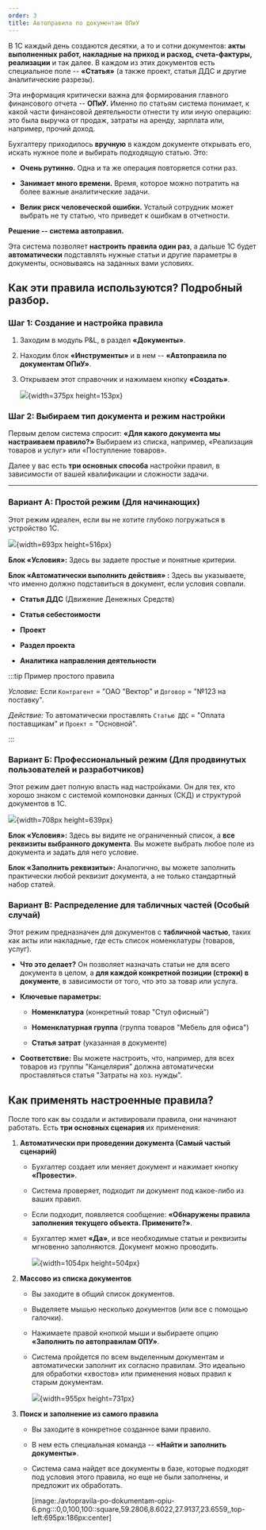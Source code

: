 ```yaml
---
order: 3
title: Автоправила по документам ОПиУ
---
```


В 1С каждый день создаются десятки, а то и сотни документов: **акты выполненных работ, накладные на приход и расход, счета-фактуры, реализации** и так далее. В каждом из этих документов есть специальное поле -- **«Статья»** (а также проект, статья ДДС и другие аналитические разрезы).

Эта информация критически важна для формирования главного финансового отчета -- **ОПиУ.** Именно по статьям система понимает, к какой части финансовой деятельности отнести ту или иную операцию: это была выручка от продаж, затраты на аренду, зарплата или, например, прочий доход.

Бухгалтеру приходилось **вручную** в каждом документе открывать его, искать нужное поле и выбирать подходящую статью. Это:

-  **Очень рутинно.** Одна и та же операция повторяется сотни раз.

-  **Занимает много времени.** Время, которое можно потратить на более важные аналитические задачи.

-  **Велик риск человеческой ошибки.** Усталый сотрудник может выбрать не ту статью, что приведет к ошибкам в отчетности.

**Решение -- система автоправил.**

Эта система позволяет **настроить правила один раз**, а дальше 1С будет **автоматически** подставлять нужные статьи и другие параметры в документы, основываясь на заданных вами условиях.

## **Как эти правила используются? Подробный разбор.**

### **Шаг 1: Создание и настройка правила**

1. Заходим в модуль P&L, в раздел **«Документы»**.

2. Находим блок **«Инструменты»** и в нем -- **«Автоправила по документам ОПиУ»**.

3. Открываем этот справочник и нажимаем кнопку **«Создать»**.

   ![](./avtopravila-po-dokumentam-opiu.png){width=375px height=153px}

### **Шаг 2: Выбираем тип документа и режим настройки**

Первым делом система спросит: **«Для какого документа мы настраиваем правило?»** Выбираем из списка, например, «Реализация товаров и услуг» или «Поступление товаров».

Далее у вас есть **три основных способа** настройки правил, в зависимости от вашей квалификации и сложности задачи.

---

### **Вариант А: Простой режим (Для начинающих)**

Этот режим идеален, если вы не хотите глубоко погружаться в устройство 1С.

![](./avtopravila-po-dokumentam-opiu-2.png){width=693px height=516px}

**Блок «Условия»:** Здесь вы задаете простые и понятные критерии. 

**Блок «Автоматически выполнить действия» :** Здесь вы указываете, что именно должно подставиться в документ, если условия совпали.

-  **Статья ДДС** (Движение Денежных Средств)

-  **Статья себестоимости**

-  **Проект**

-  **Раздел проекта**

-  **Аналитика направления деятельности**

:::tip Пример простого правила

*Условие:* Если `Контрагент` = "ОАО "Вектор" и `Договор` = "№123 на поставку".

*Действие:* То автоматически проставлять `Статью ДДС` = "Оплата поставщикам" и `Проект` = "Основной".

:::

### **Вариант Б: Профессиональный режим (Для продвинутых пользователей и разработчиков)**

Этот режим дает полную власть над настройками. Он для тех, кто хорошо знаком с системой компоновки данных (СКД) и структурой документов в 1С.

![](./avtopravila-po-dokumentam-opiu-3.png){width=708px height=639px}



**Блок «Условия»:** Здесь вы видите не ограниченный список, а **все реквизиты выбранного документа**. Вы можете выбрать любое поле из документа и задать для него условие.

**Блок «Заполнить реквизиты»:** Аналогично, вы можете заполнить практически любой реквизит документа, а не только стандартный набор статей.

### **Вариант В: Распределение для табличных частей (Особый случай)**

Этот режим предназначен для документов с **табличной частью**, таких как акты или накладные, где есть список номенклатуры (товаров, услуг).

-  **Что это делает?** Он позволяет назначать статьи не для всего документа в целом, а **для каждой конкретной позиции (строки) в документе**, в зависимости от того, что это за товар или услуга.

-  **Ключевые параметры:**

   -  **Номенклатура** (конкретный товар "Стул офисный")

   -  **Номенклатурная группа** (группа товаров "Мебель для офиса")

   -  **Статья затрат** (указанная в документе)

-  **Соответствие:** Вы можете настроить, что, например, для всех товаров из группы "Канцелярия" должна автоматически проставляться статья "Затраты на хоз. нужды".

## **Как применять настроенные правила?**

После того как вы создали и активировали правила, они начинают работать. Есть **три основных сценария** их применения:

1. **Автоматически при проведении документа (Самый частый сценарий)**

   -  Бухгалтер создает или меняет документ и нажимает кнопку **«Провести»**.

   -  Система проверяет, подходит ли документ под какое-либо из ваших правил.

   -  Если подходит, появляется сообщение: **«Обнаружены правила заполнения текущего объекта. Примените?»**.

   -  Бухгалтер жмет **«Да»**, и все необходимые статьи и реквизиты мгновенно заполняются. Документ можно проводить.

      ![](./avtopravila-po-dokumentam-opiu-4.png){width=1054px height=504px}

2. **Массово из списка документов**

   -  Вы заходите в общий список документов.

   -  Выделяете мышью несколько документов (или все с помощью галочки).

   -  Нажимаете правой кнопкой мыши и выбираете опцию **«Заполнить по автоправилам ОПУ»**.

   -  Система пройдется по всем выделенным документам и автоматически заполнит их согласно правилам. Это идеально для обработки «хвостов» или применения новых правил к старым документам.

      ![](./avtopravila-po-dokumentam-opiu-5.png){width=955px height=731px}

3. **Поиск и заполнение из самого правила**

   -  Вы заходите в конкретное созданное вами правило.

   -  В нем есть специальная команда -- **«Найти и заполнить документы»**.

   -  Система сама найдет все документы в базе, которые подходят под условия этого правила, но еще не были заполнены, и предложит их обработать.

      [image:./avtopravila-po-dokumentam-opiu-6.png:::0,0,100,100::square,59.2806,8.6022,27.9137,23.6559,,top-left:695px:186px:center]
